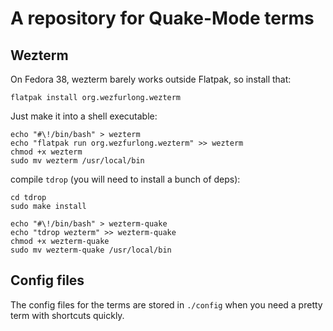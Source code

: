 # A repository for Quake-Mode terms

## Wezterm

On Fedora 38, wezterm barely works outside Flatpak, so install that:

```shell
flatpak install org.wezfurlong.wezterm
```

Just make it into a shell executable:

```shell
echo "#\!/bin/bash" > wezterm
echo "flatpak run org.wezfurlong.wezterm" >> wezterm
chmod +x wezterm
sudo mv wezterm /usr/local/bin
```
compile `tdrop` (you will need to install a bunch of deps):

```shell
cd tdrop
sudo make install
```
```shell
echo "#\!/bin/bash" > wezterm-quake
echo "tdrop wezterm" >> wezterm-quake
chmod +x wezterm-quake
sudo mv wezterm-quake /usr/local/bin
```
## Config files

The config files for the terms are stored in `./config` when you need a pretty term with shortcuts quickly.

